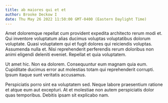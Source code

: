 ```yaml
---
title: ab maiores qui et et
author: Brooke Deckow I
date: Thu May 26 2022 11:50:00 GMT-0400 (Eastern Daylight Time)
---
```

Amet doloremque repellat cum provident expedita architecto rerum modi et. Qui inventore voluptatum alias ducimus voluptas voluptatibus dolorum voluptate. Quasi voluptatem qui et fugit dolores qui reiciendis voluptas. Assumenda nulla et. Nisi reprehenderit perferendis rerum doloribus non animi eligendi deleniti eveniet. Repellat et quia voluptatem.

 Ut amet hic. Non ea dolorem. Consequuntur eum magnam quia eum. Cupiditate ducimus error aut molestias totam qui reprehenderit corrupti. Ipsum itaque sunt veritatis accusamus.

 Perspiciatis porro sint ea voluptatem sed. Neque labore praesentium ratione et atque eum aut excepturi. At et molestiae non autem perspiciatis dolor quas temporibus. Debitis ipsam sit explicabo nam.